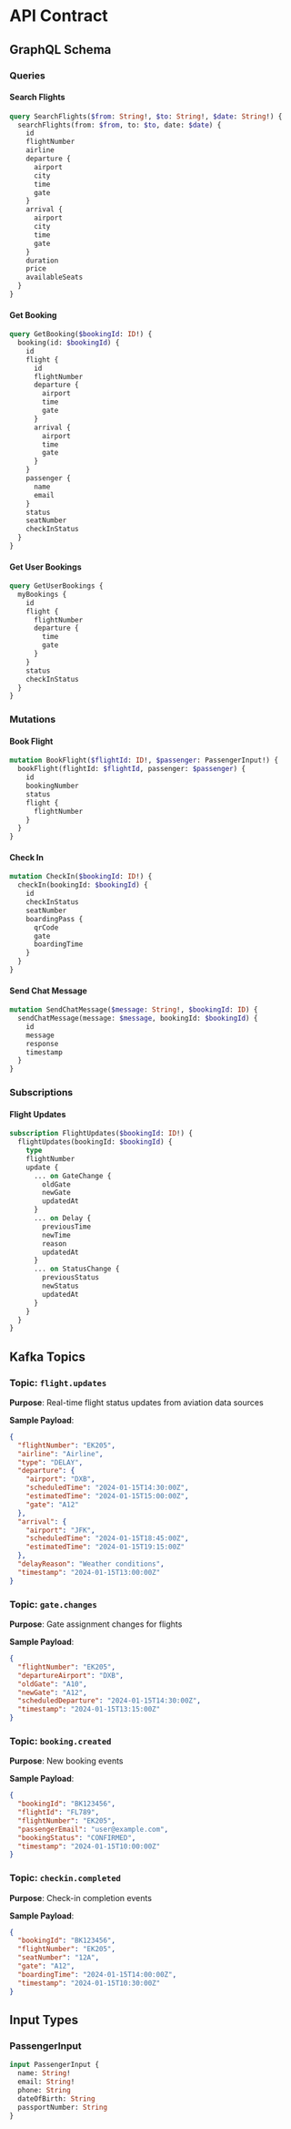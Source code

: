 # API Contract

## GraphQL Schema

### Queries

#### Search Flights
```graphql
query SearchFlights($from: String!, $to: String!, $date: String!) {
  searchFlights(from: $from, to: $to, date: $date) {
    id
    flightNumber
    airline
    departure {
      airport
      city
      time
      gate
    }
    arrival {
      airport
      city
      time
      gate
    }
    duration
    price
    availableSeats
  }
}
```

#### Get Booking
```graphql
query GetBooking($bookingId: ID!) {
  booking(id: $bookingId) {
    id
    flight {
      id
      flightNumber
      departure {
        airport
        time
        gate
      }
      arrival {
        airport
        time
        gate
      }
    }
    passenger {
      name
      email
    }
    status
    seatNumber
    checkInStatus
  }
}
```

#### Get User Bookings
```graphql
query GetUserBookings {
  myBookings {
    id
    flight {
      flightNumber
      departure {
        time
        gate
      }
    }
    status
    checkInStatus
  }
}
```

### Mutations

#### Book Flight
```graphql
mutation BookFlight($flightId: ID!, $passenger: PassengerInput!) {
  bookFlight(flightId: $flightId, passenger: $passenger) {
    id
    bookingNumber
    status
    flight {
      flightNumber
    }
  }
}
```

#### Check In
```graphql
mutation CheckIn($bookingId: ID!) {
  checkIn(bookingId: $bookingId) {
    id
    checkInStatus
    seatNumber
    boardingPass {
      qrCode
      gate
      boardingTime
    }
  }
}
```

#### Send Chat Message
```graphql
mutation SendChatMessage($message: String!, $bookingId: ID) {
  sendChatMessage(message: $message, bookingId: $bookingId) {
    id
    message
    response
    timestamp
  }
}
```

### Subscriptions

#### Flight Updates
```graphql
subscription FlightUpdates($bookingId: ID!) {
  flightUpdates(bookingId: $bookingId) {
    type
    flightNumber
    update {
      ... on GateChange {
        oldGate
        newGate
        updatedAt
      }
      ... on Delay {
        previousTime
        newTime
        reason
        updatedAt
      }
      ... on StatusChange {
        previousStatus
        newStatus
        updatedAt
      }
    }
  }
}
```

## Kafka Topics

### Topic: `flight.updates`
**Purpose**: Real-time flight status updates from aviation data sources

**Sample Payload**:
```json
{
  "flightNumber": "EK205",
  "airline": "Airline",
  "type": "DELAY",
  "departure": {
    "airport": "DXB",
    "scheduledTime": "2024-01-15T14:30:00Z",
    "estimatedTime": "2024-01-15T15:00:00Z",
    "gate": "A12"
  },
  "arrival": {
    "airport": "JFK",
    "scheduledTime": "2024-01-15T18:45:00Z",
    "estimatedTime": "2024-01-15T19:15:00Z"
  },
  "delayReason": "Weather conditions",
  "timestamp": "2024-01-15T13:00:00Z"
}
```

### Topic: `gate.changes`
**Purpose**: Gate assignment changes for flights

**Sample Payload**:
```json
{
  "flightNumber": "EK205",
  "departureAirport": "DXB",
  "oldGate": "A10",
  "newGate": "A12",
  "scheduledDeparture": "2024-01-15T14:30:00Z",
  "timestamp": "2024-01-15T13:15:00Z"
}
```

### Topic: `booking.created`
**Purpose**: New booking events

**Sample Payload**:
```json
{
  "bookingId": "BK123456",
  "flightId": "FL789",
  "flightNumber": "EK205",
  "passengerEmail": "user@example.com",
  "bookingStatus": "CONFIRMED",
  "timestamp": "2024-01-15T10:00:00Z"
}
```

### Topic: `checkin.completed`
**Purpose**: Check-in completion events

**Sample Payload**:
```json
{
  "bookingId": "BK123456",
  "flightNumber": "EK205",
  "seatNumber": "12A",
  "gate": "A12",
  "boardingTime": "2024-01-15T14:00:00Z",
  "timestamp": "2024-01-15T10:30:00Z"
}
```

## Input Types

### PassengerInput
```graphql
input PassengerInput {
  name: String!
  email: String!
  phone: String
  dateOfBirth: String
  passportNumber: String
}
```
